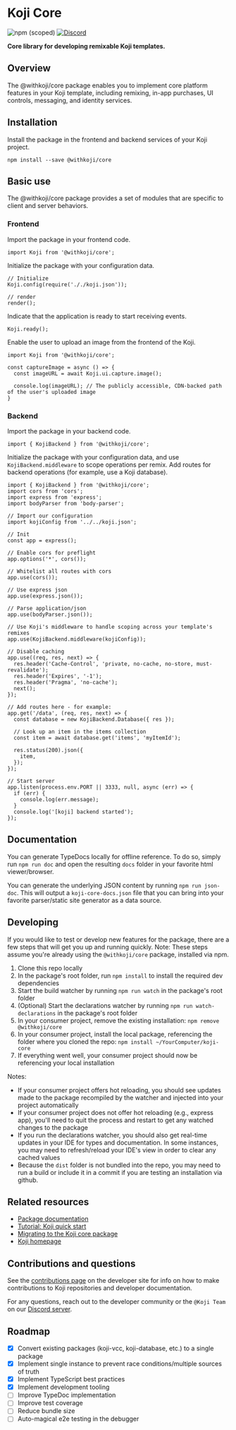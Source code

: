 # Koji Core

![npm (scoped)](https://img.shields.io/npm/v/@withkoji/core?color=green&style=flat-square)
[![Discord](https://img.shields.io/discord/769256827007139912.svg?style=flat-square)](https://discord.gg/9egkTWf4ec)

**Core library for developing remixable Koji templates.**

## Overview

The @withkoji/core package enables you to implement core platform features in your Koji template, including remixing, in-app purchases, UI controls, messaging, and identity services.

## Installation

Install the package in the frontend and backend services of your Koji project.

```
npm install --save @withkoji/core
```

## Basic use

The @withkoji/core package provides a set of modules that are specific to client and server behaviors.

### Frontend

Import the package in your frontend code.

```
import Koji from '@withkoji/core';
```

Initialize the package with your configuration data.

```
// Initialize
Koji.config(require('././koji.json'));

// render
render();
```

Indicate that the application is ready to start receiving events.

```
Koji.ready();
```

Enable the user to upload an image from the frontend of the Koji.

```
import Koji from '@withkoji/core';

const captureImage = async () => {
  const imageURL = await Koji.ui.capture.image();

  console.log(imageURL); // The publicly accessible, CDN-backed path of the user's uploaded image
}
```

### Backend

Import the package in your backend code.

```
import { KojiBackend } from '@withkoji/core';
```

Initialize the package with your configuration data, and use `KojiBackend.middleware` to scope operations per remix.
Add routes for backend operations (for example, use a Koji database).

```
import { KojiBackend } from '@withkoji/core';
import cors from 'cors';
import express from 'express';
import bodyParser from 'body-parser';

// Import our configuration
import kojiConfig from '../../koji.json';

// Init
const app = express();

// Enable cors for preflight
app.options('*', cors());

// Whitelist all routes with cors
app.use(cors());

// Use express json
app.use(express.json());

// Parse application/json
app.use(bodyParser.json());

// Use Koji's middleware to handle scoping across your template's remixes
app.use(KojiBackend.middleware(kojiConfig));

// Disable caching
app.use((req, res, next) => {
  res.header('Cache-Control', 'private, no-cache, no-store, must-revalidate');
  res.header('Expires', '-1');
  res.header('Pragma', 'no-cache');
  next();
});

// Add routes here - for example:
app.get('/data', (req, res, next) => {
  const database = new KojiBackend.Database({ res });

  // Look up an item in the items collection
  const item = await database.get('items', 'myItemId');

  res.status(200).json({
    item,
  });
});

// Start server
app.listen(process.env.PORT || 3333, null, async (err) => {
  if (err) {
    console.log(err.message);
  }
  console.log('[koji] backend started');
});
```

## Documentation

You can generate TypeDocs locally for offline reference. To do so, simply run `npm run doc` and open the resulting `docs` folder in your favorite html viewer/browser.

You can generate the underlying JSON content by running `npm run json-doc`. This will output a `koji-core-docs.json` file that you can bring into your favorite parser/static site generator as a data source.

## Developing

If you would like to test or develop new features for the package, there are a few steps that will get you up and running quickly. Note: These steps assume you're already using the `@withkoji/core` package, installed via npm.

1. Clone this repo locally
2. In the package's root folder, run `npm install` to install the required dev dependencies
3. Start the build watcher by running `npm run watch` in the package's root folder
4. (Optional) Start the declarations watcher by running `npm run watch-declarations` in the package's root folder
5. In your consumer project, remove the existing installation: `npm remove @withkoji/core`
6. In your consumer project, install the local package, referencing the folder where you cloned the repo: `npm install ~/YourComputer/koji-core`
7. If everything went well, your consumer project should now be referencing your local installation

Notes:

- If your consumer project offers hot reloading, you should see updates made to the package recompiled by the watcher and injected into your project automatically
- If your consumer project does not offer hot reloading (e.g., express app), you'll need to quit the process and restart to get any watched changes to the package
- If you run the declarations watcher, you should also get real-time updates in your IDE for types and documentation. In some instances, you may need to refresh/reload your IDE's view in order to clear any cached values
- Because the `dist` folder is not bundled into the repo, you may need to run a build or include it in a commit if you are testing an installation via github.

## Related resources

* [Package documentation](https://developer.withkoji.com/reference/core/withkoji-koji-core)
* [Tutorial: Koji quick start](https://developer.withkoji.com/tutorials/getting-started/quick-start)
* [Migrating to the Koji core package](https://developer.withkoji.com/docs/getting-started/migrate-koji-core)
* [Koji homepage](http://withkoji.com/)

## Contributions and questions

See the [contributions page](https://developer.withkoji.com/docs/about/contribute-koji-developers) on the developer site for info on how to make contributions to Koji repositories and developer documentation.

For any questions, reach out to the developer community or the `@Koji Team` on our [Discord server](https://discord.gg/9egkTWf4ec).

## Roadmap

- [x] Convert existing packages (koji-vcc, koji-database, etc.) to a single package
- [x] Implement single instance to prevent race conditions/multiple sources of truth
- [x] Implement TypeScript best practices
- [x] Implement development tooling
- [ ] Improve TypeDoc implementation
- [ ] Improve test coverage
- [ ] Reduce bundle size
- [ ] Auto-magical e2e testing in the debugger
